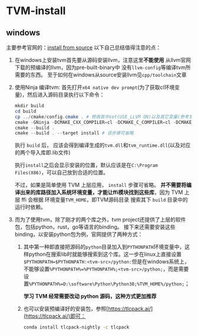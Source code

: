 # TVM-install
## windows
主要参考官网的：[install from source](https://tvm.apache.org/docs/install/from_source.html#install-from-source)
以下自己总结值得注意的点：
1. 在windows上安装tvm首先要从源码安装llvm，注意这里**不能使用**
   从llvm官网下载的预编译的llvm，因为pre-built-binary中
   没有`llvm-config`等编译tvm所需要的东西。
   至于如何在windows从source安装llvm见`cpp/toolchain`文章
   
2. 使用Ninja 编译tvm:
    首先打开`x64 native dev prompt`(为了获取cl环境变量)，然后进入源码目录执行以下命令：
    
    ```powershell
    mkdir build
    cd build
    cp ../cmake/config.cmake . # 修改其中set(USE_LLVM ON)以及其它变量(参考官网)
    cmake -GNinja -DCMAKE_CXX_COMPILER=cl -DCMAKE_C_COMPILER=cl -DCMAKE_BUILD_TYPE=Release ..
    cmake --build .
    cmake --build . --target install # 该步骤可省略
    ```
    执行 `build` 后， 应该会得到编译生成的`tvm.dll`和`tvm_runtime.dll`(以及对应的两个导入库即.lib文件)

    执行`install`之后会显示安装的位置，默认应该是在`C:\Program Files(X86)`，可以自己放到合适的位置。

    不过，如果是简单使用 TVM 上层应用， `install` 步骤可省略。 **并不需要将编译出来的库路径加入系统环境变量，才能让ffi模块找到这些库**，因为 TVM 上层 ffi 会根据 环境变量`TVM_HOME`，即TVM源码目录 搜索其下 `build` 目录中的运行时依赖。

    
3. 而为了使用tvm，除了刚才的两个库之外，tvm project还提供了上层的软件包，包括python，rust，go等语言的binding。
   接下来还需要安装这些binding，以安装python包为例，官网提供了两种方式：

    1. 其中第一种即直接把源码的`python`目录加入到`PYTHONPATH`环境变量中，这样python在搜索lib时就能够搜索到这个库。这一步在linux上直接设置`$PYTHONPATH=$PYTHONPATH:<tvm-src>/python:`但是在windows系统上，不能够设置`%PYTHONPATH%=%PYTHONPATH%;<tvm-src>/python;`，而是需要设置`%PYTHONPATH%=D:\software\Python\Python38;%TVM_HOME%/python;`；

        **学习 TVM 经常需要改动 python 源码，这种方式更加推荐**


    2. 也可以安装预编译好的安装包，参照[https://tlcpack.ai/](https://tlcpack.ai/)即可：
    
        ```bash
        conda install tlcpack-nightly -c tlcpack
        ```
   
